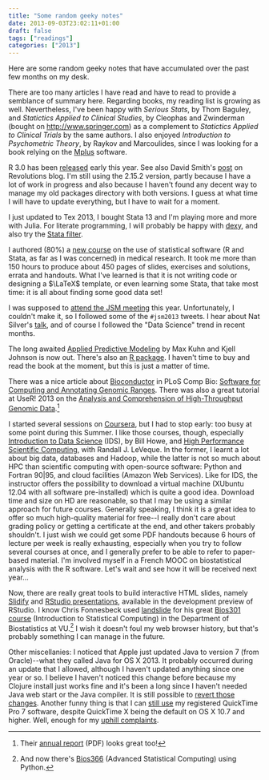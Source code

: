 ```yaml
---
title: "Some random geeky notes"
date: 2013-09-03T23:02:11+01:00
draft: false
tags: ["readings"]
categories: ["2013"]
---
```


Here are some random geeky notes that have accumulated over the past few months on my desk.

There are too many articles I have read and have to read to provide a semblance of summary here. Regarding books, my reading list is growing as well. Nevertheless, I've been happy with _Serious Stats_, by Thom Baguley, and _Statictics Applied to Clinical Studies_, by Cleophas and Zwinderman (bought on <http://www.springer.com>) as a complement to _Statictics Applied to Clinical Trials_ by the same authors. I also enjoyed _Introduction to Psychometric Theory_, by Raykov and Marcoulides, since I was looking for a book relying on the [Mplus](http://www.statmodel.com/) software.

R 3.0 has been [released](https://stat.ethz.ch/pipermail/r-announce/2013/000561.html) early this year. See also David Smith's [post](http://blog.revolutionanalytics.com/2013/04/r-version-3-released.html) on Revolutions blog. I'm still using the 2.15.2 version, partly because I have a lot of work in progress and also because I haven't found any decent way to manage my old packages directory with both versions. I guess at what time I will have to update everything, but I have to wait for a moment.

I just updated to Tex 2013, I bought Stata 13 and I'm playing more and more with Julia. For literate programming, I will probably be happy with [dexy](http://www.dexy.it/), and also try the [Stata filter](http://www.dexy.it/filters/Stata.html).

I authored (80%) a [new course](http://www.cesam.upmc.fr/fr/cours_d_informatique.html) on the use of statistical software (R and Stata, as far as I was concerned) in medical research. It took me more than 150 hours to produce about 450 pages of slides, exercises and solutions, errata and handouts. What I've learned is that it is not writing code or designing a $\LaTeX$ template, or even learning some Stata, that take most time: it is all about finding some good data set!

I was supposed to [attend the JSM meeting](http://meta.stats.stackexchange.com/a/1526/930) this year. Unfortunately, I couldn't make it, so I followed some of the `#jsm2013` tweets. I hear about Nat Silver's [talk](http://blog.revolutionanalytics.com/2013/08/nate-silver-jsm.html), and of course I followed the "Data Science" trend in recent months.

The long awaited [Applied Predictive Modeling](http://appliedpredictivemodeling.com/) by Max Kuhn and Kjell Johnson is now out. There's also an [R package](http://cran.r-project.org/web/packages/AppliedPredictiveModeling/index.html). I haven't time to buy and read the book at the moment, but this is just a matter of time.

There was a nice article about [Bioconductor](http://www.bioconductor.org/) in PLoS Comp Bio: [Software for Computing and Annotating Genomic Ranges](http://bit.ly/15w0Lae). There was also a great tutorial at UseR! 2013 on the [Analysis and Comprehension of High-Throughput Genomic Data](http://bioconductor.org/help/course-materials/2013/useR2013/).[^1]

I started several sessions on [Coursera](https://www.coursera.org/‎), but I had to stop early: too busy at some point during this Summer. I like those courses, though, especially [Introduction to Data Science](https://www.coursera.org/course/datasci) (IDS), by Bill Howe, and [High Performance Scientific Computing](https://www.coursera.org/course/scicomp), with Randall J. LeVeque. In the former, I learnt a lot about big data, databases and Hadoop, while the latter is not so much about HPC than scientific computing with open-source software: Python and Fortran 90|95, and cloud facilities (Amazon Web Services). Like for IDS, the instructor offers the possibility to download a virtual machine (XUbuntu 12.04 with all software pre-installed) which is quite a good idea. Download time and size on HD are reasonable, so that I may be using a similar approach for future courses. Generally speaking, I think it is a great idea to offer so much high-quality material for free--I really don't care about grading policy or getting a certificate at the end, and other takers probably shouldn't. I just wish we could get some PDF handouts because 6 hours of lecture per week is really exhausting, especially when you try to follow several courses at once, and I generally prefer to be able to refer to paper-based material. I'm involved myself in a French MOOC on biostatistical analysis with the R software. Let's wait and see how it will be received next year...

Now, there are really great tools to build interactive HTML slides, namely [Slidify](http://slidify.org/) and [RStudio presentations](http://www.rstudio.com/ide/docs/presentations/overview), available in the development preview of RStudio. I know Chris Fonnesbeck used [landslide](https://github.com/adamzap/landslide) for his great [Bios301 course](https://github.com/fonnesbeck/Bios301) (Introduction to Statistical Computing) in the Department of Biostatistics at VU.[^2] I wish it doesn't foul my web browser history, but that's probably something I can manage in the future.

Other miscellanies: I noticed that Apple just updated Java to version 7 (from Oracle)--what they called Java for OS X 2013. It probably occurred during an update that I allowed, although I haven't updated anything since one year or so. I believe I haven't noticed this change before because my Clojure install just works fine and it's been a long since I haven't needed Java web start or the Java compiler. It is still possible to [revert those changes](http://support.apple.com/kb/HT5559). Another funny thing is that I can [still use](http://support.apple.com/kb/DL923) my registered QuickTime Pro 7 software, despite QuickTime X being the default on OS X 10.7 and higher. Well, enough for my [uphill complaints](/post/the-random-joys-of-living-with-a-macbook).

[^1]: Their [annual report](http://bioconductor.org/about/annual-reports/AnnRep2013.pdf) (PDF) looks great too!
[^2]: And now there's [Bios366](https://github.com/fonnesbeck/Bios366) (Advanced Statistical Computing) using Python.
